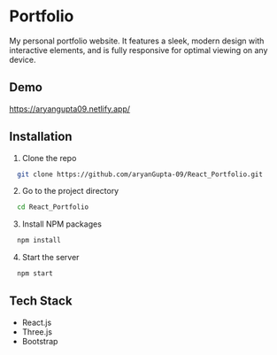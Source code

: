 # Portfolio

My personal portfolio website. It features a sleek, modern design with interactive
elements, and is fully responsive for optimal viewing on any device.


## Demo

https://aryangupta09.netlify.app/


## Installation

1. Clone the repo
```bash
  git clone https://github.com/aryanGupta-09/React_Portfolio.git
```

2. Go to the project directory
```bash
  cd React_Portfolio
```

3. Install NPM packages
```bash
  npm install
```

4. Start the server
```bash
  npm start
```


## Tech Stack

* React.js
* Three.js
* Bootstrap

